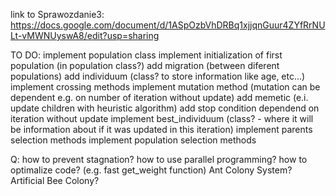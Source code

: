 link to Sprawozdanie3: https://docs.google.com/document/d/1ASpOzbVhDRBq1xjjqnGuur4ZYfRrNULt-vMWNUyswA8/edit?usp=sharing

TO DO:
    implement population class
    implement initialization of first population (in population class?)
    add migration (between diferent populations)
    add individuum (class? to store information like age, etc...)
    implement crossing methods
    implement mutation method (mutation can be dependent e.g. on number of iteration without update)
    add memetic (e.i. update children with heuristic algorithm)
    add stop condition dependend on iteration without update
    implement best_individuum (class? - where it will be information about if it was updated in this iteration)
    implement parents selection methods
    implement population selection methods

Q:
    how to prevent stagnation?
    how to use parallel programming?
    how to optimalize code? (e.g. fast get_weight function)
    Ant Colony System?
    Artificial Bee Colony?
